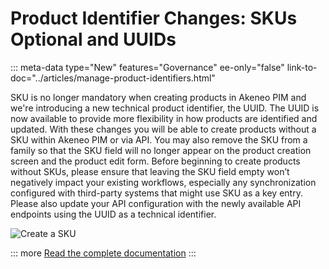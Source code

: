 # Product Identifier Changes: SKUs Optional and UUIDs
::: meta-data type="New" features="Governance" ee-only="false" link-to-doc="../articles/manage-product-identifiers.html"

SKU is no longer mandatory when creating products in Akeneo PIM and we're introducing a new technical product identifier, the UUID. The UUID is now available to provide more flexibility in how products are identified and updated. With these changes you will be able to create products without a SKU within Akeneo PIM or via API. You may also remove the SKU from a family so that the SKU field will no longer appear on the product creation screen and the product edit form. Before beginning to create products without SKUs, please ensure that leaving the SKU field empty won’t negatively impact your existing workflows, especially any synchronization configured with third-party systems that might use SKU as a key entry. Please also update your API configuration with the newly available API endpoints using the UUID as a technical identifier.

![Create a SKU](../img/skuoptional.png)

::: more
[Read the complete documentation](../articles/manage-product-identifiers.html#update-your-products-with-the-api)
:::
